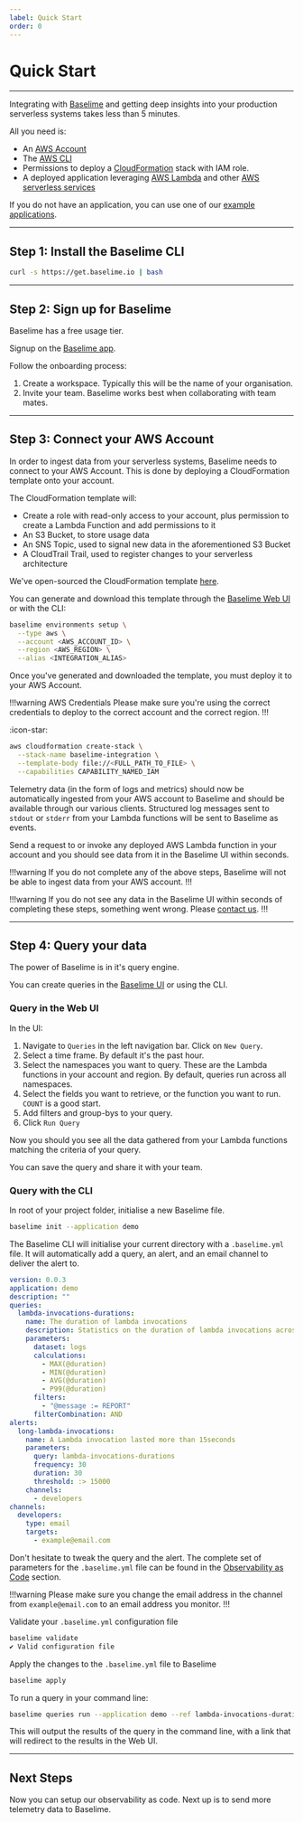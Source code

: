 ```yaml
---
label: Quick Start
order: 0
---
```


# Quick Start

---

Integrating with [Baselime](https://baselime.io) and getting deep insights into your production serverless systems takes less than 5 minutes.

All you need is:
- An [AWS Account](https://aws.amazon.com/)
- The [AWS CLI](https://aws.amazon.com/cli/)
- Permissions to deploy a [CloudFormation](https://aws.amazon.com/cloudformation/) stack with IAM role.
- A deployed application leveraging [AWS Lambda](https://aws.amazon.com/lambda/) and other [AWS serverless services](https://aws.amazon.com/serverless/)

If you do not have an application, you can use one of our [example applications](https://github.com/Baselime/examples).

---

## Step 1: Install the Baselime CLI

```bash # :icon-terminal: terminal
curl -s https://get.baselime.io | bash
```

---

## Step 2: Sign up for Baselime

Baselime has a free usage tier.

Signup on the [Baselime app](https://baselime.io/signup).

Follow the onboarding process:
1. Create a workspace. Typically this will be the name of your organisation.
2. Invite your team. Baselime works best when collaborating with team mates.

---

## Step 3: Connect your AWS Account

In order to ingest data from your serverless systems, Baselime needs to connect to your AWS Account. This is done by deploying a CloudFormation template onto your account.

The CloudFormation template will:
- Create a role with read-only access to your account, plus permission to create a Lambda Function and add permissions to it
- An S3 Bucket, to store usage data
- An SNS Topic, used to signal new data in the aforementioned S3 Bucket
- A CloudTrail Trail, used to register changes to your serverless architecture

We've open-sourced the CloudFormation template [here](../integrations/integration.md).

You can generate and download this template through the [Baselime Web UI](https://baselime.io) or with the CLI:

```bash # :icon-terminal: terminal
baselime environments setup \
  --type aws \
  --account <AWS_ACCOUNT_ID> \
  --region <AWS_REGION> \
  --alias <INTEGRATION_ALIAS>
```

Once you've generated and downloaded the template, you must deploy it to your AWS Account.

!!!warning AWS Credentials
Please make sure you're using the correct credentials to deploy to the correct account and the correct region.
!!!

:icon-star:

```bash # :icon-terminal: terminal
aws cloudformation create-stack \
  --stack-name baselime-integration \
  --template-body file://<FULL_PATH_TO_FILE> \
  --capabilities CAPABILITY_NAMED_IAM
```

Telemetry data (in the form of logs and metrics) should now be automatically ingested from your AWS account to Baselime and should be available through our various clients. Structured log messages sent to `stdout` or `stderr` from your Lambda functions will be sent to Baselime as events.

Send a request to or invoke any deployed AWS Lambda function in your account and you should see data from it in the Baselime UI within seconds. 

!!!warning 
If you do not complete any of the above steps, Baselime will not be able to ingest data from your AWS account.
!!!

!!!warning 
If you do not see any data in the Baselime UI within seconds of completing these steps, something went wrong. Please [contact us](mailto:support@baselime.io).
!!!

---

## Step 4: Query your data

The power of Baselime is in it's query engine.

You can create queries in the [Baselime UI](https://baselime.io) or using the CLI.

### Query in the Web UI

In the UI:
1. Navigate to `Queries` in the left navigation bar. Click on `New Query`.
2. Select a time frame. By default it's the past hour.
3. Select the namespaces you want to query. These are the Lambda functions in your account and region. By default, queries run across all namespaces.
4. Select the fields you want to retrieve, or the function you want to run. `COUNT` is a good start.
5. Add filters and group-bys to your query.
6. Click `Run Query`

Now you should you see all the data gathered from your Lambda functions matching the criteria of your query.

You can save the query and share it with your team.

### Query with the CLI

In root of your project folder, initialise a new Baselime file.

```bash # :icon-terminal: terminal
baselime init --application demo
```

The Baselime CLI will initialise your current directory with a `.baselime.yml` file. It will automatically add a query, an alert, and an email channel to deliver the alert to. 

```yaml # :icon-code: .baselime.yml
version: 0.0.3
application: demo
description: ""
queries:
  lambda-invocations-durations:
    name: The duration of lambda invocations
    description: Statistics on the duration of lambda invocations across the stack
    parameters:
      dataset: logs
      calculations:
        - MAX(@duration)
        - MIN(@duration)
        - AVG(@duration)
        - P99(@duration)
      filters:
        - "@message := REPORT"
      filterCombination: AND
alerts:
  long-lambda-invocations:
    name: A Lambda invocation lasted more than 15seconds
    parameters:
      query: lambda-invocations-durations
      frequency: 30
      duration: 30
      threshold: :> 15000
    channels:
      - developers
channels:
  developers:
    type: email
    targets:
      - example@email.com
```

Don't hesitate to tweak the query and the alert. The complete set of parameters for the `.baselime.yml` file can be found in the [Observability as Code](../observability-as-code/overview.md) section.

!!!warning 
Please make sure you change the email address in the channel from `example@email.com` to an email address you monitor.
!!!

Validate your `.baselime.yml` configuration file

```bash # :icon-terminal: terminal
baselime validate
✔ Valid configuration file
```

Apply the changes to the `.baselime.yml` file to Baselime

```bash # :icon-terminal: terminal
baselime apply
```

To run a query in your command line:

```bash # :icon-terminal: terminal
baselime queries run --application demo --ref lambda-invocations-durations
```

This will output the results of the query in the command line, with a link that will redirect to the results in the Web UI.

---

## Next Steps

Now you can setup our observability as code. Next up is to send more telemetry data to Baselime.
